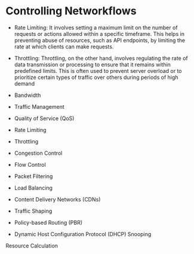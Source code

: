 # Controlling Networkflows
- Rate Limiting: It involves setting a maximum limit on the number of requests or actions allowed within a specific timeframe. 
This helps in preventing abuse of resources, such as API endpoints, by limiting the rate at which clients can make requests.

- Throttling: Throttling, on the other hand, involves regulating the rate of data transmission or processing to ensure that 
it remains within predefined limits. This is often used to prevent server overload or to prioritize certain types of traffic over others during periods of high demand


- Bandwidth
- Traffic Management
- Quality of Service (QoS)
- Rate Limiting
- Throttling
- Congestion Control
- Flow Control
- Packet Filtering
- Load Balancing
- Content Delivery Networks (CDNs)
- Traffic Shaping
- Policy-based Routing (PBR)
- Dynamic Host Configuration Protocol (DHCP) Snooping

Resource Calculation 
